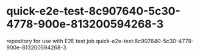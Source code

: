 # quick-e2e-test-8c907640-5c30-4778-900e-813200594268-3
repository for use with E2E test job quick-e2e-test:8c907640-5c30-4778-900e-813200594268-3
